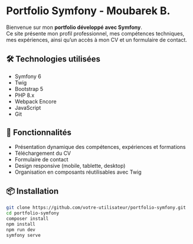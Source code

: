 # Portfolio Symfony - Moubarek B.

Bienvenue sur mon **portfolio développé avec Symfony**.  
Ce site présente mon profil professionnel, mes compétences techniques, mes expériences, ainsi qu’un accès à mon CV et un formulaire de contact.

## 🛠️ Technologies utilisées

- Symfony 6
- Twig
- Bootstrap 5
- PHP 8.x
- Webpack Encore
- JavaScript 
- Git

## 🚀 Fonctionnalités

- Présentation dynamique des compétences, expériences et formations
- Téléchargement du CV
- Formulaire de contact 
- Design responsive (mobile, tablette, desktop)
- Organisation en composants réutilisables avec Twig

## 📦 Installation

```bash
git clone https://github.com/votre-utilisateur/portfolio-symfony.git
cd portfolio-symfony
composer install
npm install
npm run dev
symfony serve

